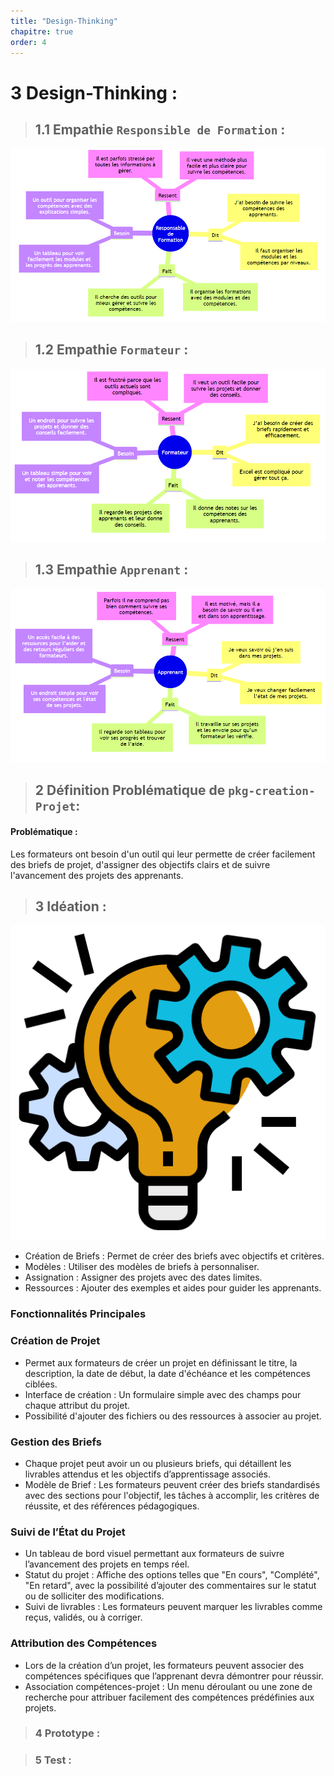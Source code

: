 ```yaml
---
title: "Design-Thinking"
chapitre: true
order: 4
---
```

<a id="Design-Thinking"></a>

# 3 Design-Thinking :

> ## 1.1 Empathie `Responsible de Formation` :

<div class="image-container">
  <img src="../Image/empathie-Responsable-de-Formation.png" alt="Description of image">
</div>

> ## 1.2 Empathie `Formateur` :

<div class="image-container">
  <img src="../Image/empathie-Formateur.png" alt="Description of image">
</div>

> ## 1.3 Empathie `Apprenant` :

<div class="image-container">
  <img src="../Image/empathie-Apprenant.png" alt="Description of image">
</div>

> ## 2 Définition Problématique  de `pkg-creation-Projet`:

#### Problématique : 
Les formateurs ont besoin d'un outil qui leur permette de créer facilement des briefs de projet, d'assigner des objectifs clairs et de suivre l'avancement des projets des apprenants.

> ## 3 Idéation :

![Idéer](../Image/Idéer.png)

- Création de Briefs : Permet de créer des briefs avec objectifs et critères.
- Modèles : Utiliser des modèles de briefs à personnaliser.
- Assignation : Assigner des projets avec des dates limites.
- Ressources : Ajouter des exemples et aides pour guider les apprenants.

### Fonctionnalités Principales

### Création de Projet

- Permet aux formateurs de créer un projet en définissant le titre, la description, la date de début, la date d'échéance et les compétences ciblées.
- Interface de création : Un formulaire simple avec des champs pour chaque attribut du projet.
- Possibilité d'ajouter des fichiers ou des ressources à associer au projet.

### Gestion des Briefs

- Chaque projet peut avoir un ou plusieurs briefs, qui détaillent les livrables attendus et les objectifs d’apprentissage associés.
- Modèle de Brief : Les formateurs peuvent créer des briefs standardisés avec des sections pour l'objectif, les tâches à accomplir, les critères de réussite, et des références pédagogiques.

### Suivi de l’État du Projet

- Un tableau de bord visuel permettant aux formateurs de suivre l’avancement des projets en temps réel.
- Statut du projet : Affiche des options telles que "En cours", "Complété", "En retard", avec la possibilité d’ajouter des commentaires sur le statut ou de solliciter des modifications.
- Suivi de livrables : Les formateurs peuvent marquer les livrables comme reçus, validés, ou à corriger.

### Attribution des Compétences

- Lors de la création d’un projet, les formateurs peuvent associer des compétences spécifiques que l’apprenant devra démontrer pour réussir.
- Association compétences-projet : Un menu déroulant ou une zone de recherche pour attribuer facilement des compétences prédéfinies aux projets.


> ### 4 Prototype :

> ### 5 Test :
